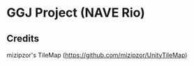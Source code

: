# GGJ Project (NAVE Rio)

## Credits

  mizipzor's TileMap (https://github.com/mizipzor/UnityTileMap)
